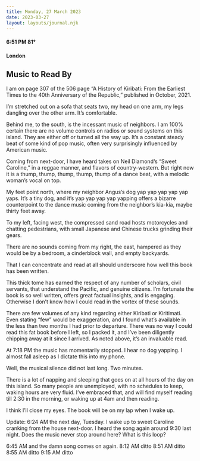 ```yaml
---
title: Monday, 27 March 2023
date: 2023-03-27
layout: layouts/journal.njk
---
```

#### 6:51 PM 81°
#### London

## Music to Read By

I am on page 307 of the 506 page “A History of Kiribati: From the Earliest Times to the 40th Anniversary of the Republic,” published in October, 2021.

I’m stretched out on a sofa that seats two, my head on one arm, my legs dangling over the other arm. It’s comfortable.

Behind me, to the south, is the incessant music of neighbors. I am 100% certain there are no volume controls on radios or sound systems on this island. They are either off or turned all the way up. It’s a constant steady beat of some kind of pop music, often very surprisingly influenced by American music.

Coming from next-door, I have heard takes on Neil Diamond‘s “Sweet Caroline,” in a reggae manner, and flavors of country-western. But right now it is a thump, thump, thump, thump, thump of a dance beat, with a melodic woman’s vocal on top.

My feet point north, where my neighbor  Angus‘s dog yap yap yap yap yap yaps. It’s a tiny dog, and it’s yap yap yap yap yapping offers a bizarre counterpoint to the dance music coming from the neighbor’s kia-kia, maybe thirty feet away.

To my left, facing west, the compressed sand road hosts motorcycles and chatting pedestrians, with small Japanese and Chinese trucks grinding their gears.

There are no sounds coming from my right, the east, hampered as they would be by a bedroom, a cinderblock wall, and empty backyards.

That I can concentrate and read at all should underscore how well this book has been written.

This thick tome has earned the respect of any number of scholars, civil servants, that understand the Pacific, and genuine citizens. I’m fortunate the book is so well written, offers great factual insights, and is engaging. Otherwise I don’t know how I could read in the vortex of these sounds.

There are few volumes of any kind regarding either Kiribati or Kiritimati. Even stating “few” would be exaggeration, and I found what’s available in the less than two months I had prior to departure. There was no way I could read this fat book before I left, so I packed it, and I’ve been diligently chipping away at it since I arrived.  As noted above, it’s an invaluable read.

At 7:18 PM the music has momentarily stopped. I hear no dog yapping. I almost fall asleep as I dictate this into my phone.

Well, the musical silence did not last long. Two minutes.

There is a lot of napping and sleeping that goes on at all hours of the day on this island. So many people are unemployed, with no schedules to keep, waking hours are very fluid. I’ve embraced that, and will find myself reading till 2:30 in the morning, or waking up at 4am and then reading.

I think I’ll close my eyes. The book will be on my lap when I wake up.

Update: 6:24 AM the next day, Tuesday. I wake up to sweet Caroline cranking from the house next-door. I heard the song again around 9:30 last night.
Does the music never stop around here? What is this loop?

6:45 AM and the damn song comes on again.
8:12 AM ditto
8:51 AM ditto
8:55 AM ditto
9:15 AM ditto
